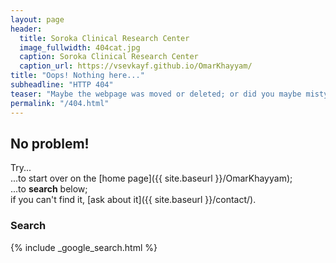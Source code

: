 ```yaml
---
layout: page
header:
  title: Soroka Clinical Research Center
  image_fullwidth: 404cat.jpg
  caption: Soroka Clinical Research Center
  caption_url: https://vsevkayf.github.io/OmarKhayyam/
title: "Oops! Nothing here..."
subheadline: "HTTP 404"
teaser: "Maybe the webpage was moved or deleted; or did you maybe mistype the link?"
permalink: "/404.html"
---
```

## No problem!

Try...  
...to start over on the [home page]({{ site.baseurl }}/OmarKhayyam);  
...to **search** below;  
if you can't find it, [ask about it]({{ site.baseurl }}/contact/).

### Search

{% include _google_search.html %}
